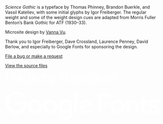 <div class="colophon">
  <p><em>Science Gothic</em> is a typeface by Thomas Phinney, Brandon Buerkle, and Vassil Kateliev, with some initial glyphs by Igor Freiberger. The regular weight and some of the weight design cues are adapted from Morris Fuller Benton’s Bank Gothic for ATF (1930–33).
  <p>Microsite design by <a href="https://vannavu.com/">Vanna Vu</a>.</p>
  <p>Thank you to Igor Freiberger, Dave Crossland, Laurence Penney, David Berlow, and especially to Google Fonts for sponsoring the design.</p>
  <p><a href="https://github.com/googlefonts/science-gothic/issues">File a bug or make a request</a></p>
  <p><a href="https://github.com/googlefonts/science-gothic">View the source files</a></p>
  <div id="google">
    <a aria-label="Project made by Friends of Google Fonts. Follow this link to visit Google Fonts." target="_blank" rel="noopener" href="https://fonts.google.com">
      <svg xmlns="http://www.w3.org/2000/svg" viewBox="0 0 1280 395.3" fill="white">
        <path d="M775.5 337.9h19.8v-67.8h64.9v-18.8h-64.9v-51.8h72.5v-19.7h-92.3zm158.1-111.1c-32 0-55.5 24.5-55.5 57.4s22.6 57.4 55.5 57.4c32 0 55.5-24.5 55.5-57.4s-23.5-58.3-55.5-57.4zm-.9 97c-18.8 0-35.8-15.1-35.8-39.5 0-25.4 16.9-39.5 35.8-39.5 18.8 0 35.8 15.1 35.8 39.5s-17 39.5-35.8 39.5zm128-97.9c-14.1 0-28.2 8.5-34.8 18.8l.9-15.1H1007v109.2h20.7v-60.2c0-16.9 10.4-33.9 28.2-33.9 15.1 0 26.4 7.5 26.4 30.1v63.1h19.8v-66.8c0-26.4-14.1-45.2-41.4-45.2zm109.2 96c-10.4 0-15.1-5.6-15.1-17.9v-55.5h26.4v-18.8h-26.4v-32.9h-20.7v32.9h-18.8v18.8h18.8V305c0 22.6 12.2 34.8 36.7 35.8 6.6 0 11.3-.9 16-2.8l-7.5-17.9c-2.8 1.8-5.7 1.8-9.4 1.8zm79-45.2l-21.6-4.7c-8.5-1.9-14.1-5.6-14.1-12.2 0-9.4 10.4-14.1 21.6-14.1 10.4 0 20.7 3.8 24.5 14.1l17.9-7.5c-6.6-16.9-22.6-25.4-41.4-25.4-22.6 0-43.3 12.2-43.3 32 0 18.8 18.8 27.3 29.2 30.1l21.6 5.6c11.3 2.8 15.1 8.5 15.1 14.1 0 8.5-9.4 15.1-21.6 15.1-13.2 0-23.5-6.6-29.2-20.7l-17.9 7.5c6.6 16 21.6 31.1 47.1 32 25.4 0 42.4-15.1 42.4-33.9-.1-13.2-8.6-27.3-30.3-32zm-1155.7-32v24.5h58.4c-1.9 14.1-5.6 23.5-13.2 31.1-8.5 8.5-22.6 17.9-46.1 17.9-36.7 0-64.9-29.2-64.9-65.9s28.2-65.9 64.9-65.9c19.8 0 34.8 7.5 45.2 17.9l17.9-17.9c-15.1-14.1-34.8-25.4-62.1-25.4-49.9 0-92.2 40.5-92.2 90.4 0 49.9 42.4 90.4 92.2 92.2 26.4 0 47.1-8.5 63.1-25.4 16.9-16.9 21.6-39.5 21.6-58.4 0-5.6 0-10.4-.9-15.1H93.2zm152.4-19.8c-32 0-58.4 24.5-58.4 58.4s26.4 58.4 58.4 58.4 58.4-24.5 58.4-58.4-26.4-58.4-58.4-58.4zm0 94.2c-17.9 0-32.9-15.1-32.9-35.8 0-20.7 15.1-35.8 32.9-35.8 17.9 0 32.9 14.1 32.9 35.8.1 20.7-15 35.8-32.9 35.8zm128-94.2c-32 0-58.4 24.5-58.4 58.4s26.4 58.4 58.4 58.4 58.4-24.5 58.4-58.4-26.4-58.4-58.4-58.4zm0 94.2c-17.9 0-32.9-15.1-32.9-35.8 0-20.7 15.1-35.8 32.9-35.8 17.9 0 32.9 14.1 32.9 35.8.1 20.7-15 35.8-32.9 35.8zm157.2-81h-.9c-5.6-6.6-16.9-13.2-31.1-13.2-29.2 0-56.5 25.4-56.5 58.4 0 32.9 26.4 58.4 56.5 58.4 14.1 0 25.4-6.6 31.1-13.2h.9v8.5c0 22.6-12.2 33.9-31.1 33.9-16 0-25.4-11.3-29.2-20.7l-22.6 9.4c6.6 15.1 23.5 34.8 51.8 34.8 30.1 0 55.5-17.9 55.5-61.2V228.7h-24.5v9.4zm-29.2 81c-17.9 0-32.9-15.1-32.9-34.8 0-20.7 15.1-35.8 32.9-35.8s31.1 15.1 31.1 35.8c0 19.7-14.1 34.8-31.1 34.8zm71.6-152.5h25.4v172.2h-25.4zm143 96c-4.7-13.2-19.8-37.6-49.9-37.6-30.1 0-55.5 23.5-55.5 58.4 0 32.9 24.5 58.4 58.4 58.4 26.4 0 42.4-16 48.9-26.4l-19.8-13.2c-6.6 10.4-16 16.9-29.2 16.9s-22.6-5.6-28.2-17.9l78.1-32-2.8-6.6zm-80 18.8c0-22.6 17.9-33.9 31.1-33.9 10.4 0 18.8 4.7 21.6 12.2l-52.7 21.7zM20.7 37.6l-.9-13.1h.9l23.5 40.4h7.6l22.6-40.4h.9l-.9 13.1v44.3h12.2V.9H74.4L48 47.1h-.9L21.6.9H8.5v81h12.2zm80.9 41.5c1.9 1.9 3.8 2.8 6.6 3.8s5.6.9 8.5.9c4.7 0 7.5-.9 10.4-2.8 2.8-1.9 5.6-3.8 7.5-5.6V81h12.2V47.1c0-7.5-1.9-13.2-6.6-16.9s-10.4-5.6-18.8-5.6c-4.7 0-9.4.9-13.2 2.8-3.8 1.9-6.6 4.7-9.4 8.5l10.4 6.6c1.9-2.8 3.8-4.7 5.6-5.6 1.9-.9 4.7-1.9 7.5-1.9 1.9 0 3.8 0 4.7.9.9.9 2.8 1.9 3.8 2.8s.9 1.9 1.9 3.8c.9 1.9.9 2.8.9 4.7V51c-.9-.9-2.8-.9-5.6-1.9s-5.6-.9-9.4-.9-6.6 0-9.4.9c-2.8.9-5.6 1.9-7.5 3.8-1.9.9-3.8 3.8-4.7 5.6-.9 1.9-1.9 4.7-1.9 7.5s.9 5.6 1.9 7.5c.9 1.8 2.8 3.7 4.6 5.6zm11.3-20.7c2.8-1.9 5.6-2.8 9.4-2.8 1.9 0 4.7 0 6.6.9 2.8.9 4.7.9 5.6 1.9 0 1.9 0 3.8-.9 5.6-.9 1.9-1.9 3.8-4.7 6.6-.9.9-2.8 1.9-4.7 2.8-1.9.9-3.8.9-5.6.9-.9 0-2.8-.9-3.8-.9-.9-.9-1.9-.9-2.8-1.9-.9-.9-.9-1.9-1.9-2.8-.9-.9-.9-2.8-.9-3.8 0-2.8 1.9-4.7 3.7-6.5zm86.6 17.2v6.3h12.2V.9h-12.2v24.5l.9 7.5h-.9c-.9-2.8-2.8-4.7-6.6-6.6-3.8-1.9-6.6-2.8-11.3-2.8-3.8 0-7.5 0-10.4 1.9-2.8 1.9-5.6 3.8-8.5 6.6-1.9 2.8-4.7 5.6-5.6 9.4-.9 3.8-1.9 7.5-1.9 12.2s.9 8.5 1.9 12.2c.9 3.8 2.8 6.6 5.6 9.4 2.8 2.8 5.6 4.7 8.5 6.6 3.8.9 6.6 1.9 10.4 1.9 4.7 0 8.5-.9 11.3-2.8 2.4-1.6 4.8-3.1 6.6-5.3zm-16-4.1h-5.6c-1.9-.9-2.8-1.9-4.7-3.8-1.9-1.9-2.8-3.8-3.8-5.6-.9-1.9-.9-4.7-.9-7.5s0-4.7.9-7.5 1.9-4.7 1.9-6.6c.9-1.9 2.8-2.8 4.7-3.8 1.9-.9 4.7-.9 6.6-.9 2.8 0 4.7 0 6.6.9 2.8.9 3.8 1.9 5.6 3.8 1.9 1.9 2.8 3.8 3.8 5.6.9 1.9.9 4.7.9 7.5s0 5.6-.9 7.5c-.9 2.8-1.9 4.7-2.8 5.6-1.9 1.9-3.8 2.8-5.6 3.8-2.9 1-4.8 1-6.7 1zm45.2 3.8c2.8 2.8 5.6 4.7 9.4 6.6 3.8.9 7.5 1.9 11.3 1.9 6.6 0 11.3-1.9 16-4.7 4.7-2.8 8.5-5.6 10.4-10.4l-11.3-5.6c-.9 2.8-2.8 4.7-5.6 6.6-1.9 1.9-4.7 2.8-8.5 2.8-1.9 0-3.8 0-5.6-.9-1.9-.9-2.8-1.9-4.7-2.8-1.9-.9-2.8-2.8-3.8-4.7-.9-1.9-1.9-3.8-1.9-6.6h42.4v-2.8c0-4.7-.9-8.5-1.9-12.2-1.9-3.8-3.8-6.6-5.6-9.4-2.8-2.8-5.6-4.7-9.4-7.5-2.8-.9-6.6-1.9-11.3-1.9-3.8 0-7.5.9-11.3 2.8-2.8 1.9-5.6 3.8-8.5 6.6-2.8 2.8-4.7 5.6-5.6 9.4s-1.9 7.5-1.9 11.3c0 4.7.9 8.5 1.9 12.2s2.7 6.5 5.5 9.3zM240 38.6c2.8-1.9 5.6-2.8 9.4-2.8 2.8 0 4.7 0 6.6.9 1.9.9 2.8 1.9 3.8 2.8.9.9 1.9 2.8 2.8 3.8 0 .9.9 2.8.9 3.8h-29.2c1-3.8 2.9-6.6 5.7-8.5zm81.9 35.8h.9c.9 2.8 3.8 4.7 6.6 6.6 3.8 1.9 6.6 2.8 11.3 2.8 3.8 0 7.5 0 10.4-1.9 2.8-1.9 5.6-3.8 8.5-6.6 1.9-2.8 3.8-5.6 5.6-9.4 1.9-3.8 1.9-6.6 1.9-11.3s0-8.5-1.9-12.2c-.9-3.8-2.8-6.6-5.6-9.4-1.9-2.8-4.7-4.7-8.5-6.6-3.8-.9-6.6-1.9-10.4-1.9-4.7 0-8.5.9-11.3 2.8-2.8 1.9-4.7 3.8-6.6 6.6h-.9l.9-7.5V.9h-12.2v80.9h11.3v-7.4zm1.9-27.3c.9-1.9 1.9-3.8 3.8-5.6.9-1.9 2.8-2.8 4.7-3.8 1.9-.9 4.7-.9 6.6-.9 2.8 0 4.7 0 6.6.9 1.9.9 2.8 1.9 5.6 2.8 1.9 1.9 2.8 3.8 3.8 5.6.9 1.9.9 4.7.9 7.5s0 5.6-.9 7.5c-.9 1.9-1.9 3.8-3.8 5.6-1.9 1.9-3.8 2.8-5.6 3.8-2.8.9-4.7.9-6.6.9h-6.6c-1.9-.9-2.8-1.9-4.7-3.8-1.9-1.9-2.8-3.8-3.8-5.6-.9-1.9-.9-4.7-.9-7.5s-.1-5.6.9-7.4zm57.4 60.2h13.2l34.8-80h-14.1L400 64h-.9L384 27.3h-14.1l22.6 51.8zm81.9-25.4h12.2V37.6h14.1V26.4h-14.1v-5.6c0-2.8 0-5.6 1.9-6.6 1.9-.9 3.8-1.9 5.6-1.9h3.8c1 0 1.9.9 2.8.9l3.8-10.4c-1.9-.9-2.8-1.9-4.7-1.9-1.9-.9-3.8-.9-5.7-.9-2.8 0-4.7 0-7.5.9s-4.7 1.9-6.6 3.8c-1.9 1.9-2.8 3.8-3.8 6.6-.9 2.8-1.9 5.6-1.9 8.5v6.6h-10.4v11.3H463v44.2zm49.8 0V52.7c0-2.8 0-4.7.9-6.6.9-1.9 1.9-2.8 2.8-4.7 1.9-1.9 2.8-2.8 4.7-3.8 1.9-.9 3.8-.9 5.6-.9h3.8c1 0 1.9.9 2.8.9l3.8-11.3c-.9 0-2.8-.9-3.8-.9-.9-.9-2.8-.9-4.7-.9-1.9 0-2.8 0-4.7.9-1.9 0-2.8.9-4.7 1.9-1.9.9-2.8 2.8-3.8 3.8-.9.9-1.9 1.9-2.8 3.8h-.8v-8.5h-11.3v55.5h12.2zm32-55.5h12.2v55.5h-12.2zM550.6 0c-1.9 0-3.8.9-5.6 2.8-1.9.9-2.8 3.8-2.8 5.6 0 1.9 1.9 3.8 2.8 5.6.9 1.9 2.8 2.8 5.6 2.8s3.8-1.9 5.6-2.8c1.9-.9 2.8-3.8 2.8-5.6 0-1.9-.9-3.8-2.8-5.6-.9-1.9-3.7-2.8-5.6-2.8zm32.9 81.9c3.8.9 7.5 1.9 11.3 1.9 6.6 0 11.3-1.9 16-4.7 4.7-2.8 8.5-5.6 10.4-10.4l-11.3-5.6c-.9 2.8-3.8 4.7-5.6 6.6-1.9 1.9-4.7 2.8-8.5 2.8-1.9 0-3.8 0-5.6-.9-1.9-.9-2.8-1.9-4.7-2.8-1.9-1.9-2.8-2.8-3.8-5.6-.9-1.9-1.9-3.8-1.9-6.6h42.4v-2.8c0-4.7-.9-8.5-1.9-12.2-1.9-3.8-3.8-6.6-5.6-9.4-1.9-1.9-4.7-3.8-8.5-5.6-2.8-.9-6.6-1.9-11.3-1.9-3.8 0-7.5.9-11.3 2.8-3.8.9-6.6 3.8-9.4 5.6-2.8 2.8-4.7 5.6-5.6 9.4-.9 3.8-1.9 7.5-1.9 11.3 0 4.7.9 8.5 1.9 12.2.9 3.8 2.8 6.6 5.6 9.4 2.7 2.7 5.6 4.6 9.3 6.5zm1.9-43.3c2.8-1.9 5.6-2.8 9.4-2.8 2.8 0 4.7 0 6.6.9 1.9.9 3.8 1.9 4.7 2.8.9.9 1.9 2.8 2.8 3.8 0 .9.9 2.8.9 3.8h-30.1c1-3.8 2.9-6.6 5.7-8.5zm59.3 14.1c0-2.8 0-4.7.9-6.6.9-1.9 1.9-3.8 2.8-5.6 1.9-1.9 2.8-2.8 4.7-3.8 1.9-.9 3.8-.9 5.6-.9 3.8 0 6.6.9 8.5 2.8 2.8 1.9 3.8 5.6 3.8 10.4v32.9h12.2V48c0-7.5-1.9-13.2-5.6-16.9-3.8-4.7-9.4-6.6-16-6.6-3.8 0-7.5.9-10.4 2.8-2.4 1.6-4.8 3.2-6.6 5.4v-6.3h-12.2v55.5h12.2V52.7zM736 25.4l.9 7.5h-.9c-.9-2.8-2.8-4.7-6.6-6.6-3.8-1.9-6.6-2.8-11.3-2.8-3.8 0-7.5 0-10.4 1.9-2.8 1.9-5.6 3.8-8.5 6.6-1.9 2.8-3.8 5.6-5.6 9.4-.9 3.8-1.9 7.5-1.9 12.2s0 8.5 1.9 12.2c.9 3.8 2.8 6.6 5.6 9.4 2.8 2.8 5.6 4.7 8.5 6.6 3.8.9 6.6 1.9 10.4 1.9 4.7 0 8.5-.9 11.3-2.8 2.4-1.6 4.8-3.2 6.6-5.4v6.3h12.2V.9H736v24.5zm-.9 35.8c-.9 2.8-1.9 4.7-2.8 5.6-1.9 1.9-3.8 2.8-5.6 3.8-2.8.9-4.7.9-6.6.9s-3.8 0-6.6-.9c-1.9-.9-2.8-1.9-4.7-3.8-.9-.9-2.8-2.8-2.8-4.7-.9-1.9-.9-4.7-.9-7.5s0-5.6.9-7.5c0-2.8 1.9-4.7 1.9-6.6.9-1.9 2.8-2.8 4.7-3.8 1.9-.9 4.7-.9 6.6-.9 2.8 0 4.7 0 6.6.9 2.8.9 3.8 1.9 5.6 3.8 1.9 1.9 2.8 3.8 3.8 5.6.9 1.9.9 4.7.9 7.5s-.1 5.7-1 7.6zm54.5 20.7c2.8-.9 5.6-1.9 7.5-3.8 1.9-1.9 3.8-3.8 4.7-5.6.9-1.9 1.9-3.8 1.9-6.6 0-3.8-1.9-7.5-3.8-10.4-1.9-2.8-6.6-4.7-12.2-6.6l-8.5-1.9c-1.9 0-4.7-.9-5.6-1.9-.9-.9-1.9-1.9-1.9-3.8 0-.9-.9-1.9 0-2.8s1.9-.9 3.8-2.8c.9 0 1.9-.9 2.8-.9h2.8c1.9 0 4.7.9 6.6 1.9 1.9 1.9 3.8 2.8 4.7 5.6l11.3-4.7c-.9-1.9-1.9-3.8-3.8-5.6-1.9-.9-3.8-2.8-5.6-3.8-1.9-1.9-3.8-1.9-4.7-2.8-2.8-.9-4.7-.9-7.5-.9s-5.6 0-8.5.9c-2.8 0-5.6.9-7.5 2.8-1.9 1.9-3.8 3.8-4.7 5.6-.9 2.8-1.9 4.7-1.9 7.5s0 4.7.9 6.6c.9 1.9 2.8 3.8 3.8 4.7.9.9 2.8 1.9 4.7 2.8 1.9.9 3.8 1.9 5.6 1.9l7.5 1.9c3.8.9 6.6 1.9 7.5 2.8s1.9 1.9 1.9 3.8-.9 3.8-2.8 4.7c-1.9.9-4.7 1.9-7.5 1.9s-4.7 0-7.5-1.9c-1.9-1.9-3.8-4.7-5.6-6.6l-11.3 4.7c0 1.9 1.9 3.8 2.8 5.6.9 1.9 2.8 2.8 4.7 4.7 2.8 1.9 4.7 2.8 7.5 3.8 2.8.9 5.6.9 9.4.9s6.7-.8 8.5-1.7zm100.8-17c.9-2.8 1.9-7.5 1.9-11.3s-.9-7.5-1.9-11.3-2.8-6.6-5.6-9.4c-2.8-2.8-5.6-4.7-9.4-6.6-2.8-.9-7.5-1.9-11.3-1.9-3.8 0-7.5.9-11.3 1.9-3.8 1.9-6.6 3.8-9.4 6.6-1.9 2.8-3.8 5.6-5.6 9.4-.9 2.8-1.9 7.5-1.9 11.3s0 7.5 1.9 11.3c.9 3.8 2.8 6.6 5.6 9.4 2.8 2.8 5.6 4.7 9.4 6.6 3.8 1.9 7.5 1.9 11.3 1.9 3.8 0 7.5 0 11.3-1.9 3.8-1.9 6.6-3.8 9.4-6.6 1.8-2.8 3.7-5.6 5.6-9.4zm-11.3-3.7c-.9 1.9-1.9 3.8-3.8 5.6-1.9 1.9-3.8 2.8-5.6 3.8-1.9.9-3.8.9-5.6.9-1.9 0-3.8 0-5.6-.9-2.8-.9-3.8-1.9-5.6-3.8-1.9-1.9-2.8-3.8-3.8-5.6-.9-1.9-.9-4.7-.9-7.5s0-5.6.9-7.5c.9-1.9 1.9-3.8 3.8-5.6 1.9-1.9 3.8-2.8 5.6-3.8 1.9-.9 3.8-.9 5.6-.9 1.9 0 3.8 0 5.6.9 2.8.9 3.8 1.9 5.6 3.8 1.9 1.9 2.8 3.8 3.8 5.6.9 1.9.9 4.7.9 7.5s0 5.6-.9 7.5zm28.2 20.7h12.2V37.6h14.1V27.3h-14.1v-5.6c0-2.8 0-5.6 1.9-6.6 1.9-.9 3.8-1.9 5.6-1.9h3.8c1 0 1.9.9 2.8.9l3.8-11.3c-1.9-.9-2.8-.9-4.7-1.9-1.9-.9-3.8-.9-5.6-.9-2.8 0-5.6 0-7.5 1.9-2.8.9-4.7 1.9-6.6 3.8-1.9.9-2.8 3.8-3.8 5.6-.9 2.8-1.9 5.6-1.9 8.5v6.6h-10.4v11.3h10.4v44.2z">
        </path>
      </svg>
    </a>
  </div>
</div>
